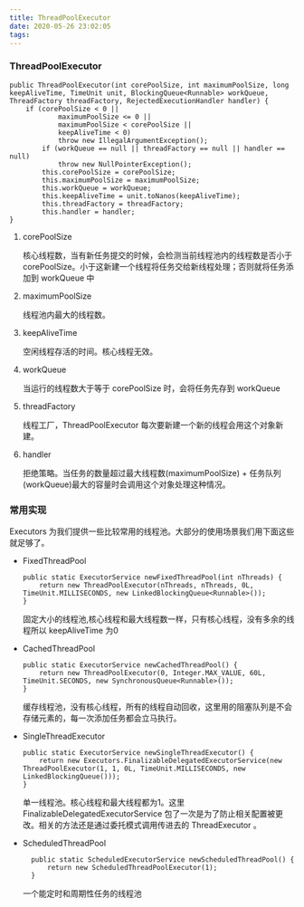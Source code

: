 ```yaml
---
title: ThreadPoolExecutor
date: 2020-05-26 23:02:05
tags:
---
```

### ThreadPoolExecutor
```
public ThreadPoolExecutor(int corePoolSize, int maximumPoolSize, long keepAliveTime, TimeUnit unit, BlockingQueue<Runnable> workQueue, ThreadFactory threadFactory, RejectedExecutionHandler handler) {
    if (corePoolSize < 0 ||
            maximumPoolSize <= 0 ||
            maximumPoolSize < corePoolSize ||
            keepAliveTime < 0)
            throw new IllegalArgumentException();
        if (workQueue == null || threadFactory == null || handler == null)
            throw new NullPointerException();
        this.corePoolSize = corePoolSize;
        this.maximumPoolSize = maximumPoolSize;
        this.workQueue = workQueue;
        this.keepAliveTime = unit.toNanos(keepAliveTime);
        this.threadFactory = threadFactory;
        this.handler = handler;
}
```
1. corePoolSize
   
    核心线程数，当有新任务提交的时候，会检测当前线程池内的线程数是否小于 corePoolSize。小于这新建一个线程将任务交给新线程处理；否则就将任务添加到 workQueue 中
2. maximumPoolSize
   
   线程池内最大的线程数。
3. keepAliveTime
   
   空闲线程存活的时间。核心线程无效。
4. workQueue
   
   当运行的线程数大于等于 corePoolSize 时，会将任务先存到 workQueue
5. threadFactory
   
   线程工厂，ThreadPoolExecutor 每次要新建一个新的线程会用这个对象新建。
6. handler
   
   拒绝策略。当任务的数量超过最大线程数(maximumPoolSize) + 任务队列(workQueue)最大的容量时会调用这个对象处理这种情况。

### 常用实现

Executors 为我们提供一些比较常用的线程池。大部分的使用场景我们用下面这些就足够了。

- FixedThreadPool
    ```
    public static ExecutorService newFixedThreadPool(int nThreads) {
        return new ThreadPoolExecutor(nThreads, nThreads, 0L, TimeUnit.MILLISECONDS, new LinkedBlockingQueue<Runnable>());
    }
    ```
    固定大小的线程池,核心线程和最大线程数一样，只有核心线程，没有多余的线程所以 keepAliveTime 为0

- CachedThreadPool
    ```
    public static ExecutorService newCachedThreadPool() {
        return new ThreadPoolExecutor(0, Integer.MAX_VALUE, 60L, TimeUnit.SECONDS, new SynchronousQueue<Runnable>());
    }
    ```
    缓存线程池，没有核心线程，所有的线程自动回收，这里用的阻塞队列是不会存储元素的，每一次添加任务都会立马执行。

- SingleThreadExecutor
    ```
    public static ExecutorService newSingleThreadExecutor() {
        return new Executors.FinalizableDelegatedExecutorService(new ThreadPoolExecutor(1, 1, 0L, TimeUnit.MILLISECONDS, new LinkedBlockingQueue()));
    }
    ```
    单一线程池。核心线程和最大线程都为1。这里 FinalizableDelegatedExecutorService 包了一次是为了防止相关配置被更改。相关的方法还是通过委托模式调用传进去的 ThreadExecutor 。

- ScheduledThreadPool 
  ```
    public static ScheduledExecutorService newScheduledThreadPool() {
        return new ScheduledThreadPoolExecutor(1);
    }
  ```
  一个能定时和周期性任务的线程池